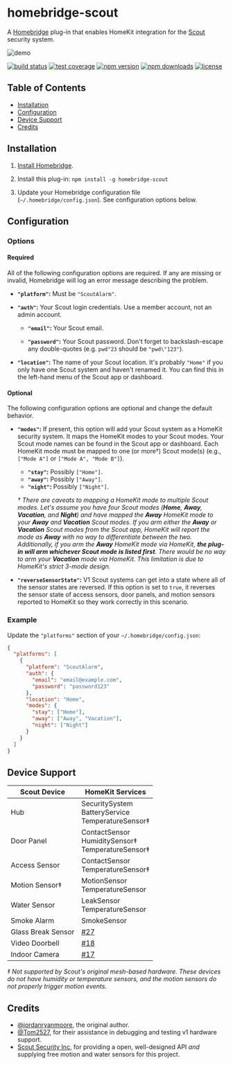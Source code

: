 # homebridge-scout

A [Homebridge](https://homebridge.io/) plug-in that enables HomeKit integration for the [Scout](https://scoutalarm.com/) security system.

![demo](https://raw.githubusercontent.com/jordanryanmoore/homebridge-scout/master/demo.gif)

[![build status](https://img.shields.io/github/workflow/status/jordanryanmoore/homebridge-scout/Build)](https://github.com/jordanryanmoore/homebridge-scout/actions?query=workflow%3ABuild)
[![test coverage](https://img.shields.io/codecov/c/github/jordanryanmoore/homebridge-scout)](https://codecov.io/gh/jordanryanmoore/homebridge-scout)
[![npm version](https://img.shields.io/npm/v/homebridge-scout)](https://npmjs.com/package/homebridge-scout)
[![npm downloads](https://img.shields.io/npm/dw/homebridge-scout)](https://npmjs.com/package/homebridge-scout)
[![license](https://img.shields.io/npm/l/homebridge-scout)](https://npmjs.com/package/homebridge-scout)

## Table of Contents

* [Installation](#installation)
* [Configuration](#configuration)
* [Device Support](#device-support)
* [Credits](#credits)

## Installation

1. [Install Homebridge](https://www.npmjs.com/package/homebridge#installation).

2. Install this plug-in: `npm install -g homebridge-scout`

3. Update your Homebridge configuration file (`~/.homebridge/config.json`). See configuration options below.

## Configuration

### Options

#### Required

All of the following configuration options are required. If any are missing or invalid, Homebridge will log an error message describing the problem.

* **`"platform"`:** Must be `"ScoutAlarm"`.

* **`"auth"`:** Your Scout login credentials. Use a member account, not an admin account.

  * **`"email"`:** Your Scout email.

  * **`"password"`:** Your Scout password. Don't forget to backslash-escape any double-quotes (e.g. `pwd"23` should be `"pwd\"123"`).

* **`"location"`:** The name of your Scout location. It's probably `"Home"` if you only have one Scout system and haven't renamed it. You can find this in the left-hand menu of the Scout app or dashboard.

#### Optional

The following configuration options are optional and change the default behavior.

* **`"modes"`:** If present, this option will add your Scout system as a HomeKit security system. It maps the HomeKit modes to your Scout modes. Your Scout mode names can be found in the Scout app or dashboard. Each HomeKit mode must be mapped to one (or more†) Scout mode(s) (e.g., `["Mode A"]` or `["Mode A", "Mode B"]`).

  * **`"stay"`:** Possibly `["Home"]`.
  * **`"away"`:** Possibly `["Away"]`.
  * **`"night"`:** Possibly `["Night"]`.

  *† There are caveats to mapping a HomeKit mode to multiple Scout modes. Let's assume you have four Scout modes (**Home**, **Away**, **Vacation**, and **Night**) and have mapped the **Away** HomeKit mode to your **Away** and **Vacation** Scout modes. If you arm either the **Away** or **Vacation** Scout modes from the Scout app, HomeKit will report the mode as **Away** with no way to differentiate between the two. Additionally, if you arm the **Away** HomeKit mode via HomeKit, **the plug-in will arm whichever Scout mode is listed first**. There would be no way to arm your **Vacation** mode via HomeKit. This limitation is due to HomeKit's strict 3-mode design.*

* **`"reverseSensorState"`:** V1 Scout systems can get into a state where all of the sensor states are reversed. If this option is set to `true`, it reverses the sensor state of access sensors, door panels, and motion sensors reported to HomeKit so they work correctly in this scenario.

### Example

Update the `"platforms"` section of your `~/.homebridge/config.json`:

```json
{
  "platforms": [
    {
      "platform": "ScoutAlarm",
      "auth": {
        "email": "email@example.com",
        "password": "password123"
      },
      "location": "Home",
      "modes": {
        "stay": ["Home"],
        "away": ["Away", "Vacation"],
        "night": ["Night"]
      }
    }
  ]
}
```

## Device Support

| Scout Device       | HomeKit Services                                                     |
|--------------------|----------------------------------------------------------------------|
| Hub                | SecuritySystem<br>BatteryService<br>TemperatureSensor‡               |
| Door Panel         | ContactSensor<br>HumiditySensor‡<br>TemperatureSensor‡               |
| Access Sensor      | ContactSensor<br>TemperatureSensor‡                                  |
| Motion Sensor‡     | MotionSensor<br>TemperatureSensor                                    |
| Water Sensor       | LeakSensor<br>TemperatureSensor                                      |
| Smoke Alarm        | SmokeSensor                                                          |
| Glass Break Sensor | [#27](https://github.com/jordanryanmoore/homebridge-scout/issues/27) |
| Video Doorbell     | [#18](https://github.com/jordanryanmoore/homebridge-scout/issues/18) |
| Indoor Camera      | [#17](https://github.com/jordanryanmoore/homebridge-scout/issues/17) |

*‡ Not supported by Scout's original mesh-based hardware. These devices do not have humidity or temperature sensors, and the motion sensors do not properly trigger motion events.*

## Credits

* [@jordanryanmoore](https://github.com/jordanryanmoore), the original author.
* [@Tom2527](https://github.com/Tom2527), for their assistance in debugging and testing v1 hardware support.
* [Scout Security Inc](https://www.scoutalarm.com), for providing a open, well-designed API *and* supplying free motion and water sensors for this project.
